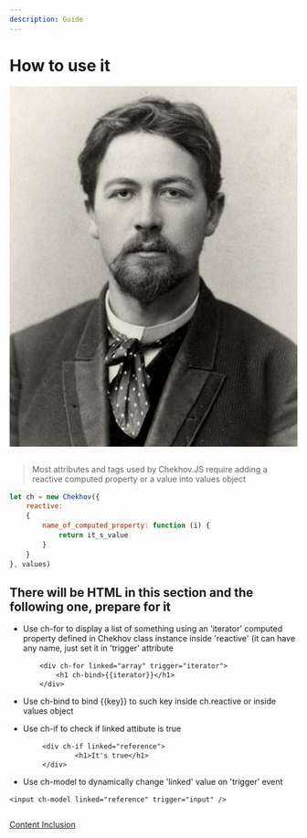 ```yaml
---
description: Guide
---
```


# How to use it

![Know who is in the photo? Chekhov of course!](.gitbook/assets/chekhov.jpg)

```javascript

```

> Most attributes and tags used by Chekhov.JS require adding a reactive computed property or a value into values object

```javascript
let ch = new Chekhov({
    reactive:
    {
        name_of_computed_property: function (i) {
            return it_s_value
        }
    }
}, values)
```

## There will be HTML in this section and the following one, prepare for it

* Use ch-for to display a list of something using an 'iterator' computed property defined in Chekhov class instance inside 'reactive' \(it can have any name, just set it in 'trigger' attribute

  ```markup
      <div ch-for linked="array" trigger="iterator">
          <h1 ch-bind>{{iterator}}</h1>
      </div>  
  ```

* Use ch-bind to bind {{key}} to such key inside ch.reactive or inside values object
* Use ch-if to check if linked attibute is true

```markup
        <div ch-if linked="reference">
                <h1>It's true</h1>
        </div>
```

* Use ch-model to dynamically change  'linked' value on 'trigger' event

```markup
<input ch-model linked="reference" trigger="input" />
```

```text

```

<a href="content-inclusion.md">Content Inclusion</a>


